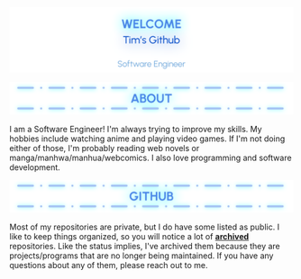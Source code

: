 ![Welcome, Tim's Github](./profile/images/gh-readme-header.png)

![About Me](./profile/images/gh-about-header-lw.png)

I am a Software Engineer! I'm always trying to improve my skills. My hobbies include watching anime and playing video games. If I'm not doing either of those, I'm probably reading web novels or manga/manhwa/manhua/webcomics. I also love programming and software development.

![My Github](./profile/images/gh-github-header-lw.png)

Most of my repositories are private, but I do have some listed as public. I like to keep things organized, so you will notice a lot of [**archived**](https://docs.github.com/en/repositories/archiving-a-github-repository/archiving-repositories) repositories. Like the status implies, I've archived them because they are projects/programs that are no longer being maintained. If you have any questions about any of them, please reach out to me.
